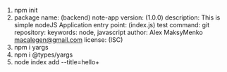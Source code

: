 1.  npm init
2.  package name: (backend) note-app
    version: (1.0.0)
    description: This is simple nodeJS Application
    entry point: (index.js)
    test command:
    git repository:
    keywords: node, javascript
    author: Alex MaksyMenko <macalegen@gmail.com>
    license: (ISC)
3.  npm i yargs
4.  npm i @types/yargs   
5.  node index add --title=hello+